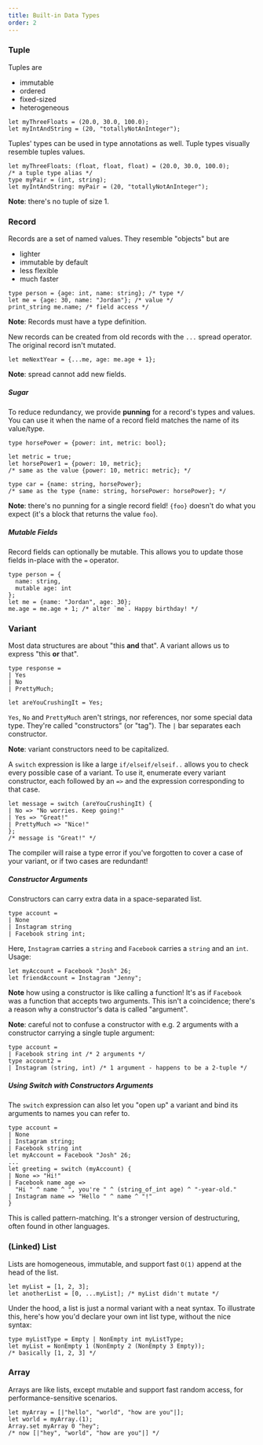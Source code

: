 ```yaml
---
title: Built-in Data Types
order: 2
---
```


### Tuple

Tuples are

- immutable
- ordered
- fixed-sized
- heterogeneous

```reason
let myThreeFloats = (20.0, 30.0, 100.0);
let myIntAndString = (20, "totallyNotAnInteger");
```

Tuples' types can be used in type annotations as well. Tuple types visually resemble tuples values.

```reason
let myThreeFloats: (float, float, float) = (20.0, 30.0, 100.0);
/* a tuple type alias */
type myPair = (int, string);
let myIntAndString: myPair = (20, "totallyNotAnInteger");
```

**Note**: there's no tuple of size 1.

### Record

Records are a set of named values. They resemble "objects" but are

- lighter
- immutable by default
- less flexible
- much faster

```reason
type person = {age: int, name: string}; /* type */
let me = {age: 30, name: "Jordan"}; /* value */
print_string me.name; /* field access */
```

**Note**: Records must have a type definition.

New records can be created from old records with the `...` spread operator. The
original record isn't mutated.

```reason
let meNextYear = {...me, age: me.age + 1};
```

**Note**: spread cannot add new fields.

##### Sugar

To reduce redundancy, we provide **punning** for a record's types and values. You can use it when the name of a record field matches the name of its value/type.

```reason
type horsePower = {power: int, metric: bool};

let metric = true;
let horsePower1 = {power: 10, metric};
/* same as the value {power: 10, metric: metric}; */

type car = {name: string, horsePower};
/* same as the type {name: string, horsePower: horsePower}; */
```

**Note**: there's no punning for a single record field! `{foo}` doesn't do what you expect (it's a block that returns the value `foo`).

##### Mutable Fields

Record fields can optionally be mutable. This allows you to update those fields in-place with the `=` operator.

```reason
type person = {
  name: string,
  mutable age: int
};
let me = {name: "Jordan", age: 30};
me.age = me.age + 1; /* alter `me`. Happy birthday! */
```

### Variant

Most data structures are about "this **and** that". A variant allows us to express "this **or** that".

```reason
type response =
| Yes
| No
| PrettyMuch;

let areYouCrushingIt = Yes;
```

`Yes`, `No` and `PrettyMuch` aren't strings, nor references, nor some special data type. They're called "constructors" (or "tag"). The `|` bar separates each constructor.

**Note**: variant constructors need to be capitalized.

A `switch` expression is like a large `if/elseif/elseif..` allows you to check every possible case of a variant. To use it, enumerate every variant constructor, each followed by an `=>` and the expression corresponding to that case.

```reason
let message = switch (areYouCrushingIt) {
| No => "No worries. Keep going!"
| Yes => "Great!"
| PrettyMuch => "Nice!"
};
/* message is "Great!" */
```

The compiler will raise a type error if you've forgotten to cover a case of your
variant, or if two cases are redundant!

##### Constructor Arguments

Constructors can carry extra data in a space-separated list.

```reason
type account =
| None
| Instagram string
| Facebook string int;
```

Here, `Instagram` carries a `string` and `Facebook` carries a `string` and an `int`. Usage:

```reason
let myAccount = Facebook "Josh" 26;
let friendAccount = Instagram "Jenny";
```

**Note** how using a constructor is like calling a function! It's as if `Facebook` was a function that accepts two arguments. This isn't a coincidence; there's a reason why a constructor's data is called "argument".

**Note**: careful not to confuse a constructor with e.g. 2 arguments with a constructor carrying a single tuple argument:

```reason
type account =
| Facebook string int /* 2 arguments */
type account2 =
| Instagram (string, int) /* 1 argument - happens to be a 2-tuple */
```

##### Using Switch with Constructors Arguments

The `switch` expression can also let you "open up" a variant and bind its arguments to names you can refer to.

```reason
type account =
| None
| Instagram string;
| Facebook string int
let myAccount = Facebook "Josh" 26;
...
let greeting = switch (myAccount) {
| None => "Hi!"
| Facebook name age =>
  "Hi " ^ name ^ ", you're " ^ (string_of_int age) ^ "-year-old."
| Instagram name => "Hello " ^ name ^ "!"
}
```

This is called pattern-matching. It's a stronger version of destructuring, often found in other languages.


### (Linked) List

Lists are homogeneous, immutable, and support fast `O(1)` append at the head of the list.

```reason
let myList = [1, 2, 3];
let anotherList = [0, ...myList]; /* myList didn't mutate */
```

Under the hood, a list is just a normal variant with a neat syntax. To illustrate this, here's how you'd declare your own int list type, without the nice syntax:

```reason
type myListType = Empty | NonEmpty int myListType;
let myList = NonEmpty 1 (NonEmpty 2 (NonEmpty 3 Empty));
/* basically [1, 2, 3] */
```

### Array

Arrays are like lists, except mutable and support fast random access, for performance-sensitive scenarios.

```reason
let myArray = [|"hello", "world", "how are you"|];
let world = myArray.(1);
Array.set myArray 0 "hey";
/* now [|"hey", "world", "how are you"|] */
```
